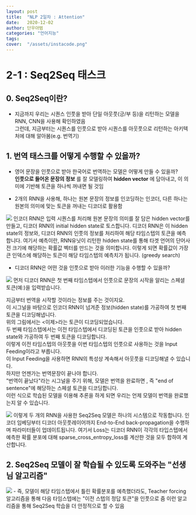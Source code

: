 ```yaml
---
layout: post
title:  "NLP 2일차 : Attention"
date:   2020-12-02
author: 단우아범
categories: "언어지능"
tags:	
cover:  "/assets/instacode.png"
---
```


# 2-1 : Seq2Seq 태스크
## 0. Seq2Seq이란?
 - 지금까지 우리는 시퀀스 인풋을 받아 단일 아웃풋(긍/부 등)을 리턴하는 모델을 RNN, CNN을 사용해 확인하였음  
 그런데, 지금부터는 시퀀스를 인풋으로 받아 시퀀스를 아웃풋으로 리턴하는 아키텍처에 대해 알아봄(e.g. 번역기)
 
 
## 1. 번역 태스크를 어떻게 수행할 수 있을까?
  - 영어 문장을 인풋으로 받아 한국어로 번역하는 모델은 어떻게 만들 수 있을까?  
  __인풋으로 들어온 문장의 정보__ 를 잘 모델링하여 __hidden vector__ 에 담아내고, 이 의미에 기반해 토큰을 하나씩 꺼내면 될 것임
  
  - 2개의 RNN을 사용해, 하나는 원본 문장의 정보를 인코딩하는 인코더, 다른 하나는 원본의 의미에 맞는 토큰을 꺼내는 디코더로 활용함
  
  <img src = "https://user-images.githubusercontent.com/59005950/100817785-13f7ba00-348c-11eb-8936-da1a5135b38a.png">  
  인코더 RNN은 입력 시퀀스를 처리해 원본 문장의 의미를 잘 담은 hidden vector를 만들고, 디코더 RNN의 initial hidden state로 토스합니다.  
디코더 RNN은 이 hidden state의 정보와, 디코더 RNN의 인풋의 정보를 처리하여 해당 타임스텝의 토큰을 예측합니다.  
여기서 예측이란, RNN유닛이 리턴한 hidden state를 통해 타겟 언어의 단어사전 크기에 해당하는 확률값 벡터를 만드는 것을 의미합니다.  
이렇게 되면 확률값이 가장 큰 인덱스에 해당하는 토큰이 해당 타임스텝의 예측치가 됩니다. (greedy search)
  
  - 디코더 RNN은 어떤 것을 인풋으로 받아 이러한 기능을 수행할 수 있을까?
  <img src = "https://user-images.githubusercontent.com/59005950/100818042-b152ee00-348c-11eb-8298-cbdd415485c3.png">  
먼저 디코더 RNN은 첫 번째 타임스텝에서 인풋으로 문장의 시작을 알리는 스페셜 토큰(예:<sos>)을 입력받습니다.  
  
  지금부터 번역을 시작할 것이라는 정보를 주는 것이지요.  
이 시그널을 바탕으로 인코더 RNN이 넘겨준 정보(hidden state)를 가공하여 첫 번째 토큰을 디코딩해냅니다.  
위의 그림에서는 <이제>라는 토큰이 디코딩되었습니다.  
두 번째 타임스텝에서는 이전 타임스텝에서 디코딩된 토큰을 인풋으로 받아 hidden state와 가공하여 두 번째 토큰을 디코딩합니다.  
이렇게 이전 타임스텝의 아웃풋을 이번 타임스텝의 인풋으로 사용하는 것을 Input Feeding이라고 부릅니다.  
이 Input Feeding을 사용하면 RNN의 특성상 계속해서 아웃풋을 디코딩해낼 수 있습니다.  
하지만 언젠가는 번역문장이 끝나야 합니다.  
"번역이 끝났다"라는 시그널을 주기 위해, 모델은 번역을 완료하면 <eos>, 즉 "end of sentence"에 해당하는 스페셜 토큰을 디코딩합니다.  
이런 식으로 학습된 모델을 이용해 추론을 하게 되면 우리는 언제 모델이 번역을 완료했는지 알 수 있습니다.  
  
  
  <img src = "https://user-images.githubusercontent.com/59005950/100818047-b2841b00-348c-11eb-9a30-3efcf9c62196.png">  
이렇게 두 개의 RNN을 사용한 Seq2Seq 모델은 하나의 시스템으로 작동합니다.  
인코더 임베딩부터 디코더 아웃풋레이어까지 End-to-End back-propagation을 수행하며 파라미터들이 업데이트됩니다.  
여기서 Loss는 디코더 RNN이 각각의 타입스텝에서 예측한 확률 분포에 대해 sparse_cross_entropy_loss를 계산한 것을 모두 합하여 계산합니다.  
  

## 2. Seq2Seq 모델이 잘 학습될 수 있도록 도와주는 "선생님 알고리즘"
  <img src = "https://user-images.githubusercontent.com/59005950/100818327-3b9b5200-348d-11eb-91e6-6936f84fc16a.png">  
- 즉, 모델이 해당 타임스텝에서 틀린 확률분포를 예측했더라도,  
Teacher forcing 알고리즘을 통해 다음 타임스텝에는 "이전 스텝의 정답 토큰"을 인풋으로 줌  
이런 알고리즘을 통해 Seq2Seq 학습을 더 안정적으로 할 수 있음
  
  
  
